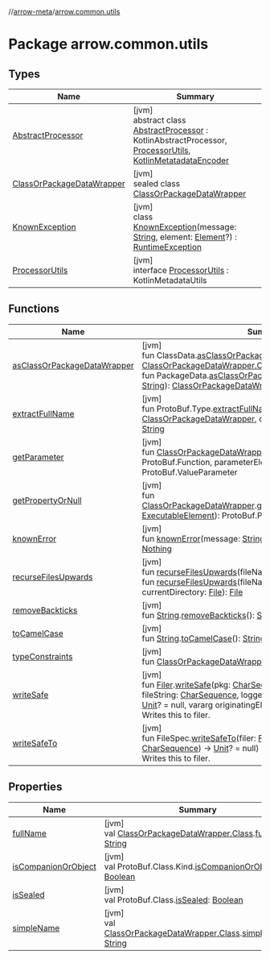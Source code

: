 //[arrow-meta](../../index.md)/[arrow.common.utils](index.md)

# Package arrow.common.utils

## Types

| Name | Summary |
|---|---|
| [AbstractProcessor](-abstract-processor/index.md) | [jvm]<br>abstract class [AbstractProcessor](-abstract-processor/index.md) : KotlinAbstractProcessor, [ProcessorUtils](-processor-utils/index.md), [KotlinMetatadataEncoder](../arrow.meta.encoder.jvm/-kotlin-metatadata-encoder/index.md) |
| [ClassOrPackageDataWrapper](-class-or-package-data-wrapper/index.md) | [jvm]<br>sealed class [ClassOrPackageDataWrapper](-class-or-package-data-wrapper/index.md) |
| [KnownException](-known-exception/index.md) | [jvm]<br>class [KnownException](-known-exception/index.md)(message: [String](https://kotlinlang.org/api/latest/jvm/stdlib/kotlin/-string/index.html), element: [Element](https://docs.oracle.com/javase/8/docs/api/javax/lang/model/element/Element.html)?) : [RuntimeException](https://docs.oracle.com/javase/8/docs/api/java/lang/RuntimeException.html) |
| [ProcessorUtils](-processor-utils/index.md) | [jvm]<br>interface [ProcessorUtils](-processor-utils/index.md) : KotlinMetadataUtils |

## Functions

| Name | Summary |
|---|---|
| [asClassOrPackageDataWrapper](as-class-or-package-data-wrapper.md) | [jvm]<br>fun ClassData.[asClassOrPackageDataWrapper](as-class-or-package-data-wrapper.md)(package: [String](https://kotlinlang.org/api/latest/jvm/stdlib/kotlin/-string/index.html)): [ClassOrPackageDataWrapper.Class](-class-or-package-data-wrapper/-class/index.md)<br>fun PackageData.[asClassOrPackageDataWrapper](as-class-or-package-data-wrapper.md)(package: [String](https://kotlinlang.org/api/latest/jvm/stdlib/kotlin/-string/index.html)): [ClassOrPackageDataWrapper.Package](-class-or-package-data-wrapper/-package/index.md) |
| [extractFullName](extract-full-name.md) | [jvm]<br>fun ProtoBuf.Type.[extractFullName](extract-full-name.md)(classData: [ClassOrPackageDataWrapper](-class-or-package-data-wrapper/index.md), outputTypeAlias: [Boolean](https://kotlinlang.org/api/latest/jvm/stdlib/kotlin/-boolean/index.html) = true): [String](https://kotlinlang.org/api/latest/jvm/stdlib/kotlin/-string/index.html) |
| [getParameter](get-parameter.md) | [jvm]<br>fun [ClassOrPackageDataWrapper](-class-or-package-data-wrapper/index.md).[getParameter](get-parameter.md)(function: ProtoBuf.Function, parameterElement: [VariableElement](https://docs.oracle.com/javase/8/docs/api/javax/lang/model/element/VariableElement.html)): ProtoBuf.ValueParameter |
| [getPropertyOrNull](get-property-or-null.md) | [jvm]<br>fun [ClassOrPackageDataWrapper](-class-or-package-data-wrapper/index.md).[getPropertyOrNull](get-property-or-null.md)(methodElement: [ExecutableElement](https://docs.oracle.com/javase/8/docs/api/javax/lang/model/element/ExecutableElement.html)): ProtoBuf.Property? |
| [knownError](known-error.md) | [jvm]<br>fun [knownError](known-error.md)(message: [String](https://kotlinlang.org/api/latest/jvm/stdlib/kotlin/-string/index.html), element: [Element](https://docs.oracle.com/javase/8/docs/api/javax/lang/model/element/Element.html)? = null): [Nothing](https://kotlinlang.org/api/latest/jvm/stdlib/kotlin/-nothing/index.html) |
| [recurseFilesUpwards](recurse-files-upwards.md) | [jvm]<br>fun [recurseFilesUpwards](recurse-files-upwards.md)(fileNames: [Set](https://kotlinlang.org/api/latest/jvm/stdlib/kotlin.collections/-set/index.html)&lt;[String](https://kotlinlang.org/api/latest/jvm/stdlib/kotlin/-string/index.html)&gt;): [File](https://docs.oracle.com/javase/8/docs/api/java/io/File.html)<br>fun [recurseFilesUpwards](recurse-files-upwards.md)(fileNames: [Set](https://kotlinlang.org/api/latest/jvm/stdlib/kotlin.collections/-set/index.html)&lt;[String](https://kotlinlang.org/api/latest/jvm/stdlib/kotlin/-string/index.html)&gt;, currentDirectory: [File](https://docs.oracle.com/javase/8/docs/api/java/io/File.html)): [File](https://docs.oracle.com/javase/8/docs/api/java/io/File.html) |
| [removeBackticks](remove-backticks.md) | [jvm]<br>fun [String](https://kotlinlang.org/api/latest/jvm/stdlib/kotlin/-string/index.html).[removeBackticks](remove-backticks.md)(): [String](https://kotlinlang.org/api/latest/jvm/stdlib/kotlin/-string/index.html) |
| [toCamelCase](to-camel-case.md) | [jvm]<br>fun [String](https://kotlinlang.org/api/latest/jvm/stdlib/kotlin/-string/index.html).[toCamelCase](to-camel-case.md)(): [String](https://kotlinlang.org/api/latest/jvm/stdlib/kotlin/-string/index.html) |
| [typeConstraints](type-constraints.md) | [jvm]<br>fun [ClassOrPackageDataWrapper](-class-or-package-data-wrapper/index.md).[typeConstraints](type-constraints.md)(): [String](https://kotlinlang.org/api/latest/jvm/stdlib/kotlin/-string/index.html) |
| [writeSafe](write-safe.md) | [jvm]<br>fun [Filer](https://docs.oracle.com/javase/8/docs/api/javax/annotation/processing/Filer.html).[writeSafe](write-safe.md)(pkg: [CharSequence](https://kotlinlang.org/api/latest/jvm/stdlib/kotlin/-char-sequence/index.html), name: [CharSequence](https://kotlinlang.org/api/latest/jvm/stdlib/kotlin/-char-sequence/index.html), fileString: [CharSequence](https://kotlinlang.org/api/latest/jvm/stdlib/kotlin/-char-sequence/index.html), logger: (message: [CharSequence](https://kotlinlang.org/api/latest/jvm/stdlib/kotlin/-char-sequence/index.html)) -&gt; [Unit](https://kotlinlang.org/api/latest/jvm/stdlib/kotlin/-unit/index.html)? = null, vararg originatingElements: [Element](https://docs.oracle.com/javase/8/docs/api/javax/lang/model/element/Element.html)?)<br>Writes this to filer. |
| [writeSafeTo](write-safe-to.md) | [jvm]<br>fun FileSpec.[writeSafeTo](write-safe-to.md)(filer: [Filer](https://docs.oracle.com/javase/8/docs/api/javax/annotation/processing/Filer.html), logger: (message: [CharSequence](https://kotlinlang.org/api/latest/jvm/stdlib/kotlin/-char-sequence/index.html)) -&gt; [Unit](https://kotlinlang.org/api/latest/jvm/stdlib/kotlin/-unit/index.html)? = null)<br>Writes this to filer. |

## Properties

| Name | Summary |
|---|---|
| [fullName](full-name.md) | [jvm]<br>val [ClassOrPackageDataWrapper.Class](-class-or-package-data-wrapper/-class/index.md).[fullName](full-name.md): [String](https://kotlinlang.org/api/latest/jvm/stdlib/kotlin/-string/index.html) |
| [isCompanionOrObject](is-companion-or-object.md) | [jvm]<br>val ProtoBuf.Class.Kind.[isCompanionOrObject](is-companion-or-object.md): [Boolean](https://kotlinlang.org/api/latest/jvm/stdlib/kotlin/-boolean/index.html) |
| [isSealed](is-sealed.md) | [jvm]<br>val ProtoBuf.Class.[isSealed](is-sealed.md): [Boolean](https://kotlinlang.org/api/latest/jvm/stdlib/kotlin/-boolean/index.html) |
| [simpleName](simple-name.md) | [jvm]<br>val [ClassOrPackageDataWrapper.Class](-class-or-package-data-wrapper/-class/index.md).[simpleName](simple-name.md): [String](https://kotlinlang.org/api/latest/jvm/stdlib/kotlin/-string/index.html) |
